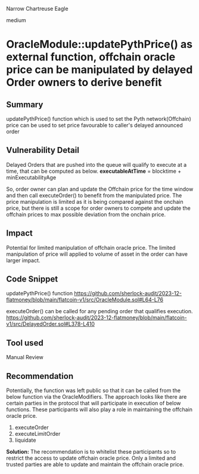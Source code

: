 Narrow Chartreuse Eagle

medium

# OracleModule::updatePythPrice() as external function, offchain oracle price can be manipulated by delayed Order owners to derive benefit

## Summary
updatePythPrice() function which is used to set the Pyth network(Offchain) price can be used to set price favourable to caller's delayed announced order

## Vulnerability Detail
Delayed Orders that are pushed into the queue will qualify to execute at a time, that can be computed as below.
  **executableAtTime** =  blocktime + minExecutabilityAge

So, order owner can plan and update the Offchain price for the time window and then  call executeOrder() to benefit from the manipulated price. The price manipulation is limited as it is being compared against the onchain price, but there is still a scope for order owners to compete and update the offchain prices to max possible deviation from the onchain price.

## Impact
Potential for limited manipulation of offchain oracle price. The limited manipulation of price will applied to volume of asset in the order can have larger impact.

## Code Snippet
updatePythPrice() function
https://github.com/sherlock-audit/2023-12-flatmoney/blob/main/flatcoin-v1/src/OracleModule.sol#L64-L76

executeOrder() can be called for any pending order that qualifies execution.
https://github.com/sherlock-audit/2023-12-flatmoney/blob/main/flatcoin-v1/src/DelayedOrder.sol#L378-L410

## Tool used

Manual Review

## Recommendation
Potentially, the function was left public so that it can be called from the below function via the OracleModifiers. The approach looks like there are certain parties in the protocol that will participate in execution of below functions. These participants will also play a role in maintaining the offchain oracle price.

1) executeOrder
2) executeLimitOrder
3) liquidate

**Solution:**
The recommendation is to whitelist these participants so to restrict the access to update offchain oracle price. Only a limited and trusted parties are able to update and maintain the  offchain oracle price.
